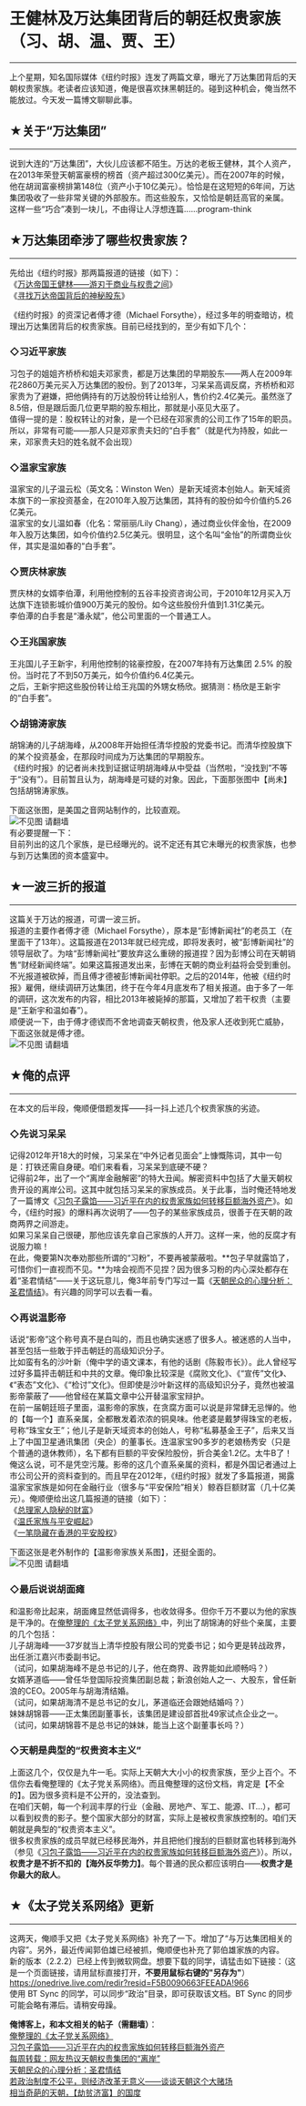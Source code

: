 # 王健林及万达集团背后的朝廷权贵家族（习、胡、温、贾、王） 

-----

 上个星期，知名国际媒体《纽约时报》连发了两篇文章，曝光了万达集团背后的天朝权贵家族。老读者应该知道，俺是很喜欢抹黑朝廷的。碰到这种机会，俺当然不能放过。今天发一篇博文聊聊此事。  
   
 ## ★关于“万达集团”
---------

  
 说到大连的“万达集团”，大伙儿应该都不陌生。万达的老板王健林，其个人资产，在2013年荣登天朝富豪榜的榜首（资产超过300亿美元）。而在2007年的时候，他在胡润富豪榜排第148位（资产小于10亿美元）。恰恰是在这短短的6年间，万达集团吸收了一些非常关键的外部股东。而这些股东，又恰恰是朝廷高官的亲属。  
 这样一些“巧合”凑到一块儿，不由得让人浮想连篇......program-think  
   
   
 ## ★万达集团牵涉了哪些权贵家族？
---------------

  
 先给出《纽约时报》那两篇报道的链接（如下）：  
 《[万达帝国王健林——游刃于商业与权贵之间](https://cn.nytimes.com/china/20150428/c28wang/)》  
 《[寻找万达帝国背后的神秘股东](https://cn.nytimes.com/china/20150429/c29wanda/)》  
   
 《纽约时报》的资深记者傅才德（Michael Forsythe），经过多年的明查暗访，梳理出万达集团背后的权贵家族。目前已经找到的，至少有如下几个：  
   
 ### ◇习近平家族

  
 习包子的姐姐齐桥桥和姐夫邓家贵，都是万达集团的早期股东——两人在2009年花2860万美元买入万达集团的股份。到了2013年，习呆呆高调反腐，齐桥桥和邓家贵为了避嫌，把他俩持有的万达股份转让给别人，售价约2.4亿美元。虽然涨了8.5倍，但是跟后面几位更早期的股东相比，那就是小巫见大巫了。  
 值得一提的是：股权转让的对象，是一个已经在邓家贵的公司工作了15年的职员。所以，非常有可能——那人只是邓家贵夫妇的“白手套”（就是代为持股，如此一来，邓家贵夫妇的姓名就不会出现）  
   
 ### ◇温家宝家族

  
 温家宝的儿子温云松（英文名：Winston Wen）是新天域资本创始人。新天域资本旗下的一家投资基金，在2010年入股万达集团，其持有的股份如今价值约5.26亿美元。  
 温家宝的女儿温如春（化名：常丽丽/Lily Chang），通过商业伙伴金怡，在2009年入股万达集团，如今价值约2.5亿美元。很明显，这个名叫“金怡”的所谓商业伙伴，其实是温如春的“白手套”。  
   
 ### ◇贾庆林家族

  
 贾庆林的女婿李伯潭，利用他控制的五谷丰投资咨询公司，于2010年12月买入万达旗下连锁影城价值900万美元的股份。如今这些股份升值到1.31亿美元。  
 李伯潭的白手套是“潘永斌”，他公司里面的一个普通工人。  
   
 ### ◇王兆国家族

  
 王兆国儿子王新宇，利用他控制的铭豪控股，在2007年持有万达集团 2.5% 的股份。当时花了不到50万美元，如今价值约6.4亿美元。  
 之后，王新宇把这些股份转让给王兆国的外甥女杨欣。据猜测：杨欣是王新宇的“白手套”。  
   
 ### ◇胡锦涛家族

  
 胡锦涛的儿子胡海峰，从2008年开始担任清华控股的党委书记。而清华控股旗下的某个投资基金，在那段时间成为万达集团的早期股东。  
 《纽约时报》的记者尚未找到证据证明胡海峰从中受益（当然啦，“没找到”不等于“没有”）。目前暂且认为，胡海峰是可疑的对象。因此，下面那张图中【尚未】包括胡锦涛家族。  
   
 下面这张图，是美国之音网站制作的，比较直观。  
 ![不见图 请翻墙](images/XrH-ohtoEG3xcdk4CvtGXR0QoTBeTquIXil3HgwGOyOcqXIygmYF8-T0OOO5FcL_FDP8t3ZGwOLlpcueqC89SI7v4H7OM-2W6T5uI_Av1kAbDzE46Bnh7RlOngpcsk0SPRo4oxfBZA)  
 有必要提醒一下：  
 目前列出的这几个家族，是已经曝光的。说不定还有其它未曝光的权贵家族，也参与到万达集团的资本盛宴中。  
   
   
 ## ★一波三折的报道
--------

  
 这篇关于万达的报道，可谓一波三折。  
 报道的主要作者傅才德（Michael Forsythe），原本是“彭博新闻社”的老员工（在里面干了13年）。这篇报道在2013年就已经完成，即将发表时，被“彭博新闻社”的领导层砍了。为啥“彭博新闻社”要放弃这么重磅的报道捏？因为彭博公司在天朝销售“财经新闻终端”。如果这篇报道发出来，彭博在天朝的商业利益将会受到重创。  
 不光报道被砍掉，而且傅才德被彭博新闻社停职。之后的2014年，他被《纽约时报》雇佣，继续调研万达集团，终于在今年4月底发布了相关报道。由于多了一年的调研，这次发布的内容，相比2013年被毙掉的那篇，又增加了若干权贵（主要是“王新宇和温如春”）。  
 顺便说一下，由于傅才德锲而不舍地调查天朝权贵，他及家人还收到死亡威胁，  
 下面这张就是傅才德。  
 ![不见图 请翻墙](images/VEI9AysTCrehM9G3FTWTITC8rp2-8SBREqYc1Zdvi3jPixCevlZTG_uz2vNDSGgI6zXqV6xWOqPbJR4PK9K_vf5FzAvcnMuYq5lplyGzBXsCjQBwpQuDxyZg-Yi24q53M0tlClLnyw)  
   
 ## ★俺的点评
-----

  
 在本文的后半段，俺顺便借题发挥——抖一抖上述几个权贵家族的劣迹。  
   
 ### ◇先说习呆呆

  
 记得2012年开18大的时候，习呆呆在“中外记者见面会”上慷慨陈词，其中一句是：打铁还需自身硬。咱们来看看，习呆呆到底硬不硬？  
 记得前2年，出了一个“离岸金融解密”的特大丑闻。解密资料中包括了大量天朝权贵开设的离岸公司。这其中就包括习呆呆的家族成员。关于此事，当时俺还特地发了一篇博文《[习包子露馅——习近平在内的权贵家族如何转移巨额海外资产](https://program-think.blogspot.com/2014/01/china-princelings-offshore-companies.html)》。如今，《纽约时报》的爆料再次说明了——包子的某些家族成员，很善于在天朝的政商两界之间游走。  
 如果习呆呆自己很硬，那他应该先拿自己家族的人开刀。这样一来，他的反腐才有说服力嘛！  
 在此，俺要第N次奉劝那些所谓的“习粉”，不要再被蒙蔽啦。**包子早就露馅了，可惜你们一直视而不见。**为啥会视而不见捏？因为很多习粉的内心深处都存在着“圣君情结”——关于这玩意儿，俺3年前专门写过一篇《[天朝民众的心理分析：圣君情结](https://program-think.blogspot.com/2012/12/emperor-complex.html)》。有兴趣的同学可以去看一看。  
   
 ### ◇再说温影帝

  
 话说“影帝”这个称号真不是白叫的，而且也确实迷惑了很多人。被迷惑的人当中，甚至包括一些敢于抨击朝廷的高级知识分子。  
 比如蛮有名的沙叶新（俺中学的语文课本，有他的话剧《陈毅市长》）。此人曾经写过好多篇抨击朝廷和中共的文章。俺印象比较深是《腐败文化》、《“宣传”文化》、《“表态”文化》、《“检讨”文化》。但即使是沙叶新这样的高级知识分子，竟然也被温影帝蒙蔽了——他曾经在某篇文章中公开替温家宝辩护。  
 在前一届朝廷班子里面，温影帝的家族，在贪腐方面可以说是非常肆无忌惮的。他的【每一个】直系亲属，全都散发着浓浓的铜臭味。他老婆是戴梦得珠宝的老板，号称“珠宝女王”；他儿子是新天域资本的创始人，号称“私募基金王子”，后来又当上了中国卫星通讯集团（央企）的董事长。连温家宝90多岁的老娘杨秀安（只是个普通的退休教师），名下都有巨额的平安保险股份，折合美金1.2亿。太牛B了！  
 俺这么说，可不是凭空污蔑。影帝的这几个直系亲属的资料，都是外国记者通过上市公司公开的资料查到的。而且早在2012年，《纽约时报》就发了多篇报道，揭露温家宝家族是如何在金融行业（很多与“平安保险”相关）鲸吞巨额财富（几十亿美元）。俺顺便给出这几篇报道的链接（如下）：  
 《[总理家人隐秘的财富](https://cn.nytimes.com/china/20121026/c26princeling/)》  
 《[温氏家族与平安崛起](https://cn.nytimes.com/china/20121127/c27pingan/)》  
 《[一笔隐藏在香港的平安股权](https://cn.nytimes.com/china/20121127/c27pinganside/)》  
   
 下面这张是老外制作的【温影帝家族关系图】，还挺全面的。  
 ![不见图 请翻墙](images/C4E-so2ho32govqcEfQRHesraXpWh1TEoTC53YxBgCe3147JE8NK36LuZjZr2IIvUnKACiFAjEkAhRc36Wc1XyrwbaVfGtAq66iQkHcHM104n1NclQ1l896J680)  
   
 ### ◇最后说说胡面瘫

  
 和温影帝比起来，胡面瘫显然低调得多，也收敛得多。但你千万不要以为他的家族是干净的。在[俺整理的《太子党关系网络》](https://program-think.blogspot.com/2015/02/Princelings.html)中，列出了胡锦涛的好些个亲属，主要的几个包括：  
 儿子胡海峰——37岁就当上清华控股有限公司的党委书记；如今更是转战政界，出任浙江嘉兴市委副书记。  
 （试问，如果胡海峰不是总书记的儿子，他在商界、政界能如此顺畅吗？）  
 女婿茅道临——曾任华登国际投资集团副总裁；新浪创始人之一、大股东，曾任新浪的CEO。2005年与胡海清结婚。  
 （试问，如果胡海清不是总书记的女儿，茅道临还会跟她结婚吗？）  
 妹妹胡锦蓉——正太集团副董事长，该集团是建设部首批49家试点企业之一。  
 （试问，如果胡锦蓉不是总书记的妹妹，能当上这个副董事长吗？）  
   
 ### ◇天朝是典型的“权贵资本主义”

  
 上面这几个，仅仅是九牛一毛。实际上天朝大大小小的权贵家族，至少上百个。不信你去看俺整理的《太子党关系网络》。而且俺整理的这份文档，肯定是【不全的】。因为很多资料是不公开的，没法查到。  
 在咱们天朝，每一个利润丰厚的行业（金融、房地产、军工、能源、IT...），都可以看到权贵的影子。整个国家大部分的财富，实际上是被权贵家族控制的。咱们天朝就是典型的“权贵资本主义”。  
 很多权贵家族的成员早就已经移民海外，并且把他们搜刮的巨额财富也转移到海外（参见《[习包子露馅——习近平在内的权贵家族如何转移巨额海外资产](https://program-think.blogspot.com/2014/01/china-princelings-offshore-companies.html)》）。所以，**权贵才是不折不扣的【海外反华势力】**。每个普通的民众都应该明白——**权贵才是你最大的敌人**。  
   
   
 ## ★《太子党关系网络》更新
------------

  
 这两天，俺顺手又把《太子党关系网络》补充了一下。增加了“与万达集团相关的内容”。另外，最近传闻郭伯雄已经被抓，俺顺便也补充了郭伯雄家族的内容。  
 新的版本（2.2.2）已经上传到微软网盘。想要下载的同学，请猛击如下链接：（这是一个页面链接，请用鼠标直接打开，**不要用鼠标右键的"另存为"**）  
 <https://onedrive.live.com/redir?resid=F5B0090663FEEADA!966>  
 使用 BT Sync 的同学，可以同步“政治”目录，即可获取该文档。BT Sync 的同步可能会略有滞后。请稍安毋躁。  
   
   
 **俺博客上，和本文相关的帖子（需翻墙）**：  
 [俺整理的《太子党关系网络》](https://program-think.blogspot.com/2015/02/Princelings.html)  
 [习包子露馅——习近平在内的权贵家族如何转移巨额海外资产](https://program-think.blogspot.com/2014/01/china-princelings-offshore-companies.html)  
 [每周转载：网友热议天朝权贵集团的“离岸”](https://program-think.blogspot.com/2014/01/weekly-share-62.html)  
 [天朝民众的心理分析：圣君情结](https://program-think.blogspot.com/2012/12/emperor-complex.html)  
 [若政治制度不公平，则经济改革无意义——谈谈天朝这个大赌场](https://program-think.blogspot.com/2013/11/political-reform-or-economic-reform.html)  
 [相当奇葩的天朝，【劫贫济富】的国度](https://program-think.blogspot.com/2018/07/Robbing-the-Poor-Funding-the-Rich.html) 